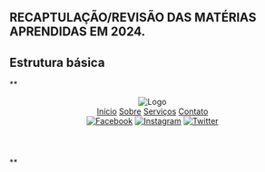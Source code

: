 ## RECAPTULAÇÃO/REVISÃO DAS MATÉRIAS APRENDIDAS EM 2024.
## Estrutura básica
**<!DOCTYPE html>
<html lang="pt-br">
<head>
  <meta charset="UTF-8">
  <meta name="viewport" content="width=device-width, initial-scale=1.0">
  <title>Cabeçalho Exemplo</title>
  <link rel="stylesheet" href="styles.css">
</head>
<body>
  <header class="header">
    <div class="logo">
      <img src="logo.png" alt="Logo">
    </div>
    <nav class="nav">
      <a href="#">Início</a>
      <a href="#">Sobre</a>
      <a href="#">Serviços</a>
      <a href="#">Contato</a>
    </nav>
    <div class="social-icons">
      <a href="#" class="social-icon"><img src="facebook-icon.png" alt="Facebook"></a>
      <a href="#" class="social-icon"><img src="instagram-icon.png" alt="Instagram"></a>
      <a href="#" class="social-icon"><img src="twitter-icon.png" alt="Twitter"></a>
    </div>
  </header>
</body>
</html>**

